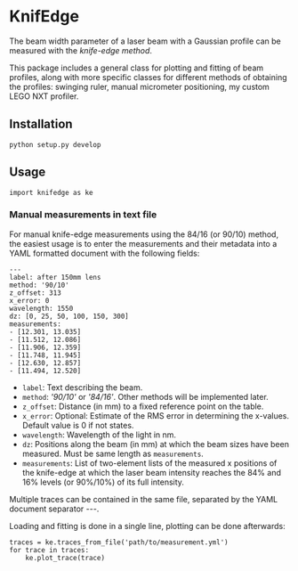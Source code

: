 # KnifEdge

The beam width parameter of a laser beam with a Gaussian profile can be
measured with the _knife-edge method_.

This package includes a general class for plotting and fitting of beam profiles,
along with more specific classes for different methods of obtaining the
profiles: swinging ruler, manual micrometer positioning, my custom LEGO NXT
profiler.

## Installation

    python setup.py develop

## Usage

    import knifedge as ke

### Manual measurements in text file

For manual knife-edge measurements using the 84/16 (or 90/10) method,
the easiest usage is to enter the measurements and their metadata into
a YAML formatted document with the following fields:

    ---
    label: after 150mm lens
    method: '90/10'
    z_offset: 313
    x_error: 0
    wavelength: 1550
    dz: [0, 25, 50, 100, 150, 300]
    measurements:
    - [12.301, 13.035]
    - [11.512, 12.086]
    - [11.906, 12.359]
    - [11.748, 11.945]
    - [12.630, 12.857]
    - [11.494, 12.520]
    
* `label`: Text describing the beam.
* `method`: _'90/10'_ or _'84/16'_. Other methods will be implemented 
later.
* `z_offset`: Distance (in mm) to a fixed reference point on the table.
* `x_error`: Optional: Estimate of the RMS error in determining the 
x-values. Default value is 0 if not states.
* `wavelength`: Wavelength of the light in nm.
* `dz`: Positions along the beam (in mm) at which the beam sizes have
been measured. Must be same length as `measurements`.
* `measurements`: List of two-element lists of the measured x positions
of the knife-edge at which the laser beam intensity reaches the 84% and 
16% levels (or 90%/10%) of its full intensity.

Multiple traces can be contained in the same file, separated by the
YAML document separator _---_.

Loading and fitting is done in a single line, plotting can be done
afterwards:

    traces = ke.traces_from_file('path/to/measurement.yml')
    for trace in traces:
        ke.plot_trace(trace)
        
